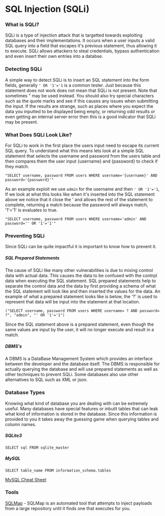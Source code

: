 # SQL Injection (SQLi)

### What is SQLi?
SQLi is a type of injection attack that is targetted towards exploiting databases and their implementations. It occurs when a user inputs a valid SQL query into a field that escapes it's previous statement, thus allowing it to execute. SQLi allows attackers to steal credentials, bypass authentication and even insert their own entries into a databse.

### Detecting SQLi
A simple way to detect SQLi is to insert an SQL statement into the form fields, generally `' OR '1'='1` is a common tester. Just because this statement does not work does not mean that SQLi is not present. Note that sometimes " may be used instead. You should also try special characters such as the quote marks and see if this causes any issues when submitting the input. If the results are strange, such as places where you expect the data you inputted to be displayed being empty, or returning odd results or even getting an internal server error then this is a good indicator that SQLi may be present.

### What Does SQLi Look Like?
For SQLi to work in the first place the users input need to escape its current SQL query. To understand what this means lets look at a simple SQL statement that selects the username and password from the users table and then compares them the user input {username} and {password} to check if they match.

`"SELECT username, password FROM users WHERE username='{username}' AND password='{password}'"`

As an example exploit we use `admin` for the username and then `' OR '1'='1`, If we look at what this looks like when it's inserted into the SQL statement above we notice that it close the ' and allows the rest of the statement to complete, returning a match because the password will always match, '1'='1' is evaluates to true.

`"SELECT username, password FROM users WHERE username='admin' AND password='' OR '1'='1'"`

### Preventing SQLi
Since SQLi can be quite impactful it is important to know how to prevent it.

##### SQL Prepared Statements
The cause of SQLi like many other vulnerabilities is due to mixing control data with actual data. This causes the data to be confused with the contrpl data when executing the SQL statement. SQL prepared statements help to separate the control data and the data by first providing a schema of what the SQL statement will look like and then inserted the values for the data. An example of what a prepared statement looks like is below, the '?' is used to represent that data will be input into the statement at that location.

`("SELECT username, password FROM users WHERE username= ? AND password= ?", "admin", "' OR '1'='1")`

Since the SQL statement above is a prepared statement, even though the same values are input by the user, it will no longer execute and result in a match.

##### DBMS's
A DBMS is a DataBase Management System which provides an interface between the developer and the database itself. The DBMS is responsible for actually querying the database and will use prepared statements as well as other techniques to prevent SQLi. Some databases also use other alternatives to SQL such as XML or json.

### Database Types
Knowing what kind of database you are dealing with can be extremely useful. Many databases have special features or inbuilt tables that can leak what kind of information is stored in the database. Since this information is provided to you it takes away the guessing game when querying tables and column names.

##### SQLite3

`SELECT sql FROM sqlite_master`

##### MySQL

`SELECT table_name FROM information_schema.tables`

[MySQL Cheat Sheet](http://pentestmonkey.net/cheat-sheet/sql-injection/mysql-sql-injection-cheat-sheet)

### Tools
[SQLMap](https://github.com/sqlmapproject/sqlmap) - SQLMap is an automated tool that attempts to inject payloads from a large repository until it finds one that executes for you.